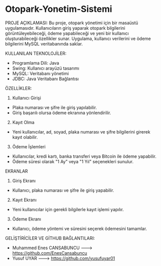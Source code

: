 # Otopark-Yonetim-Sistemi

PROJE AÇIKLAMASI:
Bu proje, otopark yönetimi için bir masaüstü uygulamasıdır. Kullanıcıların giriş yaparak otopark bilgilerini görüntüleyebileceği, ödeme yapabileceği ve yeni bir kullanıcı oluşturabileceği özellikler sunar. Uygulama, kullanıcı verilerini ve ödeme bilgilerini MySQL veritabanında saklar.

KULLANILAN TEKNOLOJİLER:
- Programlama Dili: Java
- Swing: Kullanıcı arayüzü tasarımı
- MySQL: Veritabanı yönetimi
- JDBC: Java Veritabanı Bağlantısı

ÖZELLİKLER:
1) Kullanıcı Girişi
- Plaka numarası ve şifre ile giriş yapılabilir.
- Giriş başarılı olursa ödeme ekranına yönlendirilir.

2) Kayıt Olma
- Yeni kullanıcılar, ad, soyad, plaka numarası ve şifre bilgilerini girerek kayıt olabilir.

3) Ödeme İşlemleri
- Kullanıcılar, kredi kartı, banka transferi veya Bitcoin ile ödeme yapabilir.
- Ödeme süresi olarak "1 Ay" veya "1 Yıl" seçenekleri sunulur.

EKRANLAR
1) Giriş Ekranı
- Kullanıcı, plaka numarası ve şifre ile giriş yapabilir.

2) Kayıt Ekranı
- Yeni kullanıcılar için gerekli bilgilerle kayıt işlemi yapılır.

3) Ödeme Ekranı
- Kullanıcı, ödeme yöntemi ve süresini seçerek ödemesini tamamlar.

GELİŞTİRİCİLER VE GİTHUB BAĞLANTILARI:
- Muhammed Enes CANSABUNCU ---> https://github.com/EnesCansabuncu
- Yusuf UYAR ---> https://github.com/yusufuyar01
